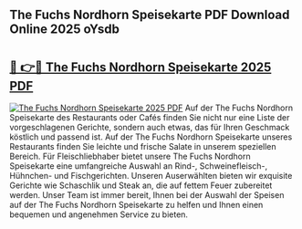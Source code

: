 ## The Fuchs Nordhorn Speisekarte PDF Download Online 2025 oYsdb

# <h2><a href="http://gcdgkmq.nevu.top/?p=The+Fuchs+Nordhorn+Speisekarte">🔗 👉🔴 The Fuchs Nordhorn Speisekarte 2025 PDF</a></h2>

[![The Fuchs Nordhorn Speisekarte 2025 PDF](https://i.imgur.com/dBaPXMq.png)](http://gcdgkmq.nevu.top/?p=The+Fuchs+Nordhorn+Speisekarte)
Auf der The Fuchs Nordhorn Speisekarte des Restaurants oder Cafés finden Sie nicht nur eine Liste der vorgeschlagenen Gerichte, sondern auch etwas, das für Ihren Geschmack köstlich und passend ist. Auf der The Fuchs Nordhorn Speisekarte unseres Restaurants finden Sie leichte und frische Salate in unserem speziellen Bereich. Für Fleischliebhaber bietet unsere The Fuchs Nordhorn Speisekarte eine umfangreiche Auswahl an Rind-, Schweinefleisch-, Hühnchen- und Fischgerichten. Unseren Auserwählten bieten wir exquisite Gerichte wie Schaschlik und Steak an, die auf fettem Feuer zubereitet werden. Unser Team ist immer bereit, Ihnen bei der Auswahl der Speisen auf der The Fuchs Nordhorn Speisekarte zu helfen und Ihnen einen bequemen und angenehmen Service zu bieten.
